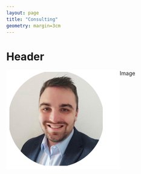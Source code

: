 ```yaml
---
layout: page
title: "Consulting"
geometry: margin=3cm
---
```



# Header
Image
<img src="/images/RL-photo.png" align="left" width="300px"/>



